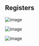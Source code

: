 ## Registers

![image](https://github.com/user-attachments/assets/96314281-a56d-43ca-a281-5e5197dde08a)

![image](https://github.com/user-attachments/assets/f8c3c78d-5ffa-4971-9a38-bb406949ac63)

![image](https://github.com/user-attachments/assets/4aa020ae-000b-4703-af13-0cc4723e644a)





